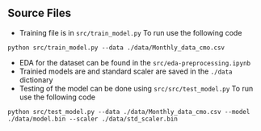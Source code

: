 ## Source Files

- Training file is in `src/train_model.py`
To run use the following code
```
python src/train_model.py --data ./data/Monthly_data_cmo.csv
```
- EDA for the dataset can be found in the `src/eda-preprocessing.ipynb`
- Trainied models are and standard scaler are saved in the `./data` dictionary
- Testing of the model can be done using `src/src/test_model.py`
To run use the following code
```
python src/test_model.py --data ./data/Monthly_data_cmo.csv --model ./data/model.bin --scaler ./data/std_scaler.bin 
```
